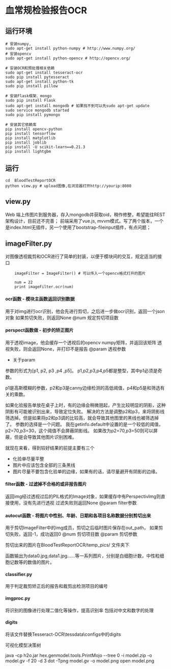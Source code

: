 
# 血常规检验报告OCR



## 运行环境

```
# 安装numpy,
sudo apt-get install python-numpy # http://www.numpy.org/
# 安装opencv
sudo apt-get install python-opencv # http://opencv.org/

# 安装OCR和预处理相关依赖
sudo apt-get install tesseract-ocr
sudo pip install pytesseract
sudo apt-get install python-tk
sudo pip install pillow

# 安装Flask框架、mongo
sudo pip install Flask
sudo apt-get install mongodb # 如果找不到可以先sudo apt-get update
sudo service mongodb started
sudo pip install pymongo

# 安装其它依赖库
pip install opencv-python
pip install tensorflow
pip install matplotlib
pip install joblib
pip install -U scikit-learn==0.21.3
pip install lightgbm
```







## 运行

```
cd  BloodTestReportOCR
python view.py # upload图像,在浏览器打开http://yourip:8080

```

## view.py 

Web 端上传图片到服务器，存入mongodb并获取oid，稍作修整，希望能往REST架构设计，目前还不完善；
前端采用了vue.js, mvvm模式。写了两个版本，一个是index.html无插件，另一个使用了bootstrap-fileinput插件，有点问题；

## imageFilter.py
对图像透视裁剪和OCR进行了简单的封装，以便于模块间的交互，规定适当的接口
```    
    imageFilter = ImageFilter() # 可以传入一个opencv格式打开的图片
   
    num = 22
    print imageFilter.ocr(num)
```

#### ocr函数 - 模块主函数返回识别数据

用于对img进行ocr识别，他会先进行剪切，之后进一步做ocr识别，返回一个json对象
如果剪切失败，则返回None
@num 规定剪切项目数

#### perspect函数做 - 初步的矫正图片

用于透视image，他会缓存一个透视后的opencv numpy矩阵，并返回该矩阵
透视失败，则会返回None，并打印不是报告
@param 透视参数

* 关于param

参数的形式为[p1, p2, p3 ,p4 ,p5]。
p1,p2,p3,p4,p5都是整型，其中p1必须是奇数。

p1是高斯模糊的参数，p2和p3是canny边缘检测的高低阈值，p4和p5是和筛选有关的乘数。

如果化验报告单放在桌子上时，有的边缘会稍微翘起，产生比较明显的阴影，这种阴影有可能被识别出来，导致定位失败。
解决的方法是调整p2和p3，来将阴影线筛选掉。但是如果将p2和p3调的比较高，就会导致其他图里的黑线也被筛选掉了。
参数的选择是一个问题。
我在getinfo.default中设置的是一个较低的阈值，p2=70,p3=30，这个阈值不会屏蔽阴影线。
如果改为p2=70,p3=50则可以屏蔽，但是会导致其他图片识别困难。

就现在来看，得到较好结果的前提主要有三个
 - 化验单尽量平整
 - 图片中应该包含全部的三条黑线
 - 图片尽量不要包含化验单的边缘，如果有的话，请尽量避开有阴影的边缘。

#### filter函数 - 过滤掉不合格的或非报告图片

返回img经过透视过后的PIL格式的Image对象，如果缓存中有PerspectivImg则直接使用，没有先进行透视
过滤失败则返回None
@param filter参数


#### autocut函数 - 将图片中性别、年龄、日期和各项目名称数据分别剪切出来

用于剪切ImageFilter中的img成员，剪切之后临时图片保存在out_path，
如果剪切失败，返回-1，成功返回0
 @num 剪切项目数
 @param 剪切参数
 
剪切出来的图片在BloodTestReportOCR/temp_pics/ 文件夹下

函数输出为data0.jpg,data1.jpg......等一系列图片，分别是白细胞计数，中性粒细胞记数等的数值的图片。

#### classifier.py

用于判定裁剪矫正后的报告和裁剪出检测项目的编号

#### imgproc.py 
将识别的图像进行处理二值化等操作，提高识别率
包括对中文和数字的处理

#### digits
将该文件替换Tesseract-OCR\tessdata\configs中的digits



可视化模型决策树

java -cp h2o.jar hex.genmodel.tools.PrintMojo --tree 0 -i model.zip -o model.gv -f 20 -d 3
dot -Tpng model.gv -o model.png
open model.png